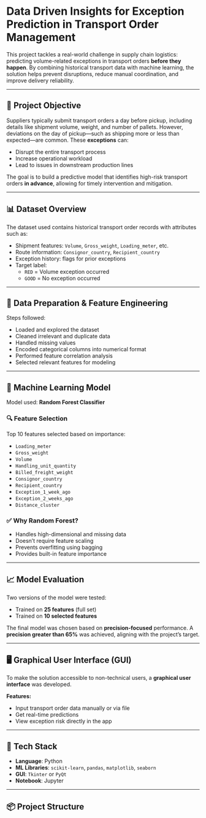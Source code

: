 # Data Driven Insights for Exception Prediction in Transport Order Management


This project tackles a real-world challenge in supply chain logistics: predicting volume-related exceptions in transport orders **before they happen**. By combining historical transport data with machine learning, the solution helps prevent disruptions, reduce manual coordination, and improve delivery reliability.

---

## 📌 Project Objective

Suppliers typically submit transport orders a day before pickup, including details like shipment volume, weight, and number of pallets. However, deviations on the day of pickup—such as shipping more or less than expected—are common. These **exceptions** can:

- Disrupt the entire transport process
- Increase operational workload
- Lead to issues in downstream production lines

The goal is to build a predictive model that identifies high-risk transport orders **in advance**, allowing for timely intervention and mitigation.

---

## 📊 Dataset Overview

The dataset used contains historical transport order records with attributes such as:

- Shipment features: `Volume`, `Gross_weight`, `Loading_meter`, etc.
- Route information: `Consignor_country`, `Recipient_country`
- Exception history: flags for prior exceptions
- Target label:  
  - `RED` = Volume exception occurred  
  - `GOOD` = No exception occurred

---

## 🧹 Data Preparation & Feature Engineering

Steps followed:
- Loaded and explored the dataset
- Cleaned irrelevant and duplicate data
- Handled missing values
- Encoded categorical columns into numerical format
- Performed feature correlation analysis
- Selected relevant features for modeling

---

## 🤖 Machine Learning Model

Model used: **Random Forest Classifier**

### 🔍 Feature Selection
Top 10 features selected based on importance:
- `Loading_meter`
- `Gross_weight`
- `Volume`
- `Handling_unit_quantity`
- `Billed_freight_weight`
- `Consignor_country`
- `Recipient_country`
- `Exception_1_week_ago`
- `Exception_2_weeks_ago`
- `Distance_cluster`

### ✅ Why Random Forest?
- Handles high-dimensional and missing data
- Doesn’t require feature scaling
- Prevents overfitting using bagging
- Provides built-in feature importance

---

## 📈 Model Evaluation

Two versions of the model were tested:
- Trained on **25 features** (full set)
- Trained on **10 selected features**

The final model was chosen based on **precision-focused** performance. A **precision greater than 65%** was achieved, aligning with the project’s target.

---

## 🖥️ Graphical User Interface (GUI)

To make the solution accessible to non-technical users, a **graphical user interface** was developed.

**Features:**
- Input transport order data manually or via file
- Get real-time predictions
- View exception risk directly in the app

---

## 🧰 Tech Stack

- **Language**: Python  
- **ML Libraries**: `scikit-learn`, `pandas`, `matplotlib`, `seaborn`  
- **GUI**: `Tkinter` or `PyQt`  
- **Notebook**: Jupyter

---

## 📦 Project Structure

